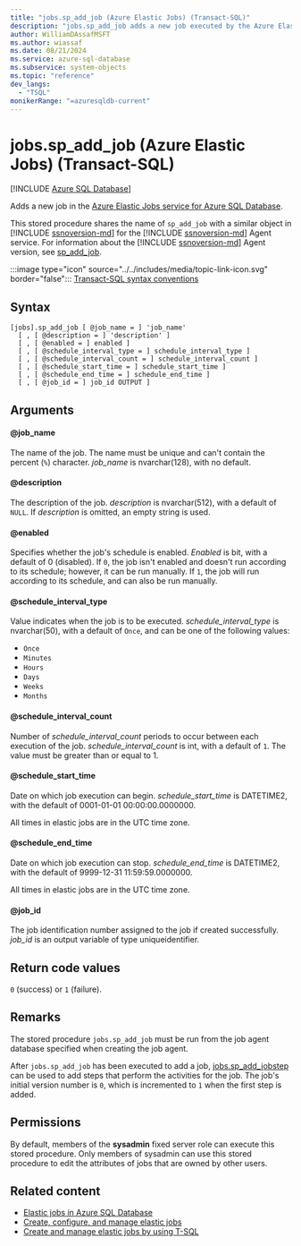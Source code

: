 ```yaml
---
title: "jobs.sp_add_job (Azure Elastic Jobs) (Transact-SQL)"
description: "jobs.sp_add_job adds a new job executed by the Azure Elastic Jobs service for Azure SQL Database."
author: WilliamDAssafMSFT
ms.author: wiassaf
ms.date: 08/21/2024
ms.service: azure-sql-database
ms.subservice: system-objects
ms.topic: "reference"
dev_langs:
  - "TSQL"
monikerRange: "=azuresqldb-current"
---
```

# jobs.sp_add_job (Azure Elastic Jobs) (Transact-SQL)

[!INCLUDE [Azure SQL Database](../../includes/applies-to-version/asdb.md)]

Adds a new job in the [Azure Elastic Jobs service for Azure SQL Database](/azure/azure-sql/database/elastic-jobs-overview?view=azuresql-db&preserve-view=true).

This stored procedure shares the name of `sp_add_job` with a similar object in [!INCLUDE [ssnoversion-md](../../includes/ssnoversion-md.md)] for the [!INCLUDE [ssnoversion-md](../../includes/ssnoversion-md.md)] Agent service. For information about the [!INCLUDE [ssnoversion-md](../../includes/ssnoversion-md.md)] Agent version, see [sp_add_job](sp-add-job-transact-sql.md).

:::image type="icon" source="../../includes/media/topic-link-icon.svg" border="false"::: [Transact-SQL syntax conventions](../../t-sql/language-elements/transact-sql-syntax-conventions-transact-sql.md)

## Syntax

```syntaxsql
[jobs].sp_add_job [ @job_name = ] 'job_name'
  [ , [ @description = ] 'description' ]
  [ , [ @enabled = ] enabled ]
  [ , [ @schedule_interval_type = ] schedule_interval_type ]
  [ , [ @schedule_interval_count = ] schedule_interval_count ]
  [ , [ @schedule_start_time = ] schedule_start_time ]
  [ , [ @schedule_end_time = ] schedule_end_time ]
  [ , [ @job_id = ] job_id OUTPUT ]
```

## Arguments

#### @job_name

The name of the job. The name must be unique and can't contain the percent (`%`) character. *job_name* is nvarchar(128), with no default.

#### @description

The description of the job. *description* is nvarchar(512), with a default of `NULL`. If *description* is omitted, an empty string is used.

#### @enabled

Specifies whether the job's schedule is enabled. *Enabled* is bit, with a default of 0 (disabled). If `0`, the job isn't enabled and doesn't run according to its schedule; however, it can be run manually. If `1`, the job will run according to its schedule, and can also be run manually.

#### @schedule_interval_type

Value indicates when the job is to be executed. *schedule_interval_type* is nvarchar(50), with a default of `Once`, and can be one of the following values:

- `Once`
- `Minutes`
- `Hours`
- `Days`
- `Weeks`
- `Months`

#### @schedule_interval_count

Number of *schedule_interval_count* periods to occur between each execution of the job. *schedule_interval_count* is int, with a default of `1`. The value must be greater than or equal to 1.

#### @schedule_start_time

Date on which job execution can begin. *schedule_start_time* is DATETIME2, with the default of 0001-01-01 00:00:00.0000000.

All times in elastic jobs are in the UTC time zone.

#### @schedule_end_time

Date on which job execution can stop. *schedule_end_time* is DATETIME2, with the default of 9999-12-31 11:59:59.0000000.

All times in elastic jobs are in the UTC time zone.

#### @job_id

The job identification number assigned to the job if created successfully. *job_id* is an output variable of type uniqueidentifier.

## Return code values

`0` (success) or `1` (failure).

## Remarks

The stored procedure `jobs.sp_add_job` must be run from the job agent database specified when creating the job agent.

After `jobs.sp_add_job` has been executed to add a job, [jobs.sp_add_jobstep](sp-add-jobstep-elastic-jobs-transact-sql.md) can be used to add steps that perform the activities for the job. The job's initial version number is `0`, which is incremented to `1` when the first step is added.

## Permissions

By default, members of the **sysadmin** fixed server role can execute this stored procedure. Only members of sysadmin can use this stored procedure to edit the attributes of jobs that are owned by other users.

## Related content

- [Elastic jobs in Azure SQL Database](/azure/azure-sql/database/elastic-jobs-overview?view=azuresql-db&preserve-view=true)
- [Create, configure, and manage elastic jobs](/azure/azure-sql/database/elastic-jobs-tutorial?view=azuresql-db&preserve-view=true)
- [Create and manage elastic jobs by using T-SQL](/azure/azure-sql/database/elastic-jobs-tsql-create-manage?view=azuresql-db&preserve-view=true)
